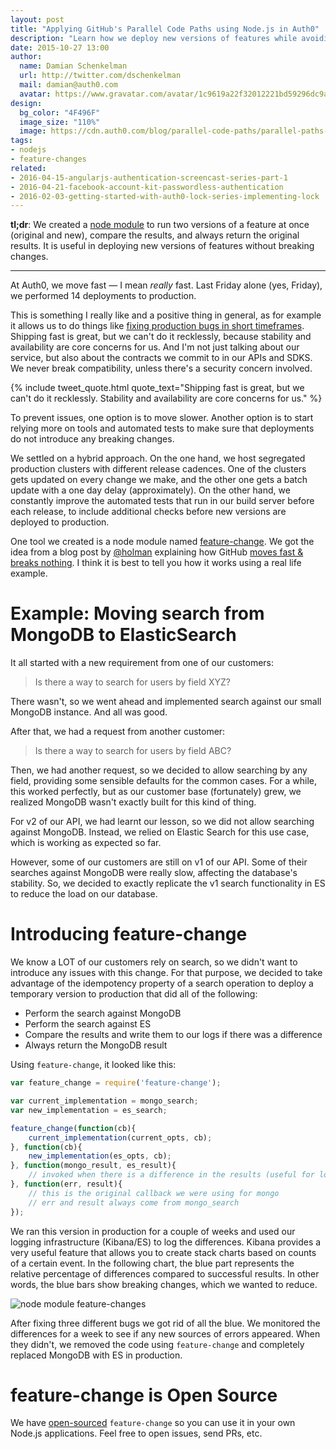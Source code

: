 ```yaml
---
layout: post
title: "Applying GitHub's Parallel Code Paths using Node.js in Auth0"
description: "Learn how we deploy new versions of features while avoiding breaking changes through the use of a node.js library for feature changes."
date: 2015-10-27 13:00
author:
  name: Damian Schenkelman
  url: http://twitter.com/dschenkelman
  mail: damian@auth0.com
  avatar: https://www.gravatar.com/avatar/1c9619a22f32012221bd59296dc9a1a2??s=60
design:
  bg_color: "4F496F"
  image_size: "110%"
  image: https://cdn.auth0.com/blog/parallel-code-paths/parallel-paths-icon.png
tags:
- nodejs
- feature-changes
related:
- 2016-04-15-angularjs-authentication-screencast-series-part-1
- 2016-04-21-facebook-account-kit-passwordless-authentication
- 2016-02-03-getting-started-with-auth0-lock-series-implementing-lock
---
```


**tl;dr**: We created a [node module](https://github.com/dschenkelman/feature-change) to run two versions of a feature at once (original and new), compare the results, and always return the original results. It is useful in deploying new versions of features without breaking changes.

-------------

At Auth0, we move fast — I mean _really_ fast. Last Friday alone (yes, Friday), we performed  14 deployments to production.

This is something I really like and a positive thing in general, as for example it allows us to do things like [fixing production bugs in short timeframes](https://twitter.com/trydis/status/642809967859380224). Shipping fast is great, but we can't do it recklessly, because stability and availability are core concerns for us. And I'm not just talking about our service, but also about the contracts we commit to in our APIs and SDKS. We never break compatibility, unless there's a security concern involved.

{% include tweet_quote.html quote_text="Shipping fast is great, but we can't do it recklessly. Stability and availability are core concerns for us." %}

To prevent issues, one option is to move slower. Another option is to start relying more on tools and automated tests to make sure that deployments do not introduce any breaking changes.

We settled on a hybrid approach. On the one hand, we host segregated production clusters with different release cadences. One of the clusters gets updated on every change we make, and the other one gets a batch update with a one day delay (approximately). On the other hand, we constantly improve the automated tests that run in our build server before each release, to include additional checks before new versions are deployed to production.

One tool we created is a node module named [feature-change](https://github.com/dschenkelman/feature-change). We got the idea from a blog post by [@holman](https://twitter.com/holman) explaining how GitHub [moves fast & breaks nothing](http://zachholman.com/talk/move-fast-break-nothing/). I think it is best to tell you how it works using a real life example.

# Example: Moving search from MongoDB to ElasticSearch
It all started with a new requirement from one of our customers:

> Is there a way to search for users by field XYZ?

There wasn't, so we went ahead and implemented search against our small MongoDB instance. And all was good.

After that, we had a request from another customer:

> Is there a way to search for users by field ABC?

Then, we had another request, so we decided to allow searching by any field, providing some sensible defaults for the common cases. For a while, this worked perfectly, but as our customer base (fortunately) grew, we realized MongoDB wasn't exactly built for this kind of thing.

For v2 of our API, we had learnt our lesson, so we did not allow searching against MongoDB. Instead, we relied on Elastic Search for this use case, which is working as expected so far.

However, some of our customers are still on v1 of our API. Some of their searches against MongoDB were really slow, affecting the database's stability. So, we decided to exactly replicate the v1 search functionality in ES to reduce the load on our database.

# Introducing feature-change
We know a LOT of our customers rely on search, so we didn't want to introduce any issues with this change. For that purpose, we decided to take advantage of the idempotency property of a search operation to deploy a temporary version to production that did all of the following:

* Perform the search against MongoDB
* Perform the search against ES
* Compare the results and write them to our logs if there was a difference
* Always return the MongoDB result

Using `feature-change`, it looked like this:

```js
var feature_change = require('feature-change');

var current_implementation = mongo_search;
var new_implementation = es_search;

feature_change(function(cb){
    current_implementation(current_opts, cb);
}, function(cb){
    new_implementation(es_opts, cb);
}, function(mongo_result, es_result){
    // invoked when there is a difference in the results (useful for logging)
}, function(err, result){
    // this is the original callback we were using for mongo
    // err and result always come from mongo_search
});
```

We ran this version in production for a couple of weeks and used our logging infrastructure (Kibana/ES) to log the differences. Kibana provides a very useful feature that allows you to create stack charts based on counts of a certain event. In the following chart, the blue part represents the relative percentage of differences compared to successful results. In other words, the blue bars show breaking changes, which we wanted to reduce.

![node module feature-changes](https://cdn.auth0.com/blog/parallel-code-paths/parallel-code-paths-1.png)

After fixing three different bugs we got rid of all the blue. We monitored the differences for a week to see if any new sources of errors appeared. When they didn't, we removed the code using `feature-change` and completely replaced MongoDB with ES in production.

# feature-change is Open Source
We have [open-sourced](https://github.com/dschenkelman/feature-change) `feature-change` so you can use it in your own Node.js applications. Feel free to open issues, send PRs, etc.
